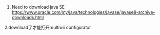 1. Need to download java SE
https://www.oracle.com/my/java/technologies/javase/javase8-archive-downloads.html

2.download了才能打开multiwii configurator
